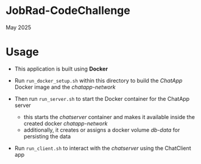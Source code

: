 # JobRad-CodeChallenge
May 2025

# Usage
- This application is built using **Docker**

- Run `run_docker_setup.sh` within this directory to build the *ChatApp* Docker image and the *chatapp-network*
- Then run `run_server.sh` to start the Docker container for the ChatApp server
  - this starts the *chatserver* container and makes it available inside the created docker *chatapp-network*
  - additionally, it creates or assigns a docker volume *db-data* for persisting the data
- Run `run_client.sh` to interact with the *chatserver* using the ChatClient app